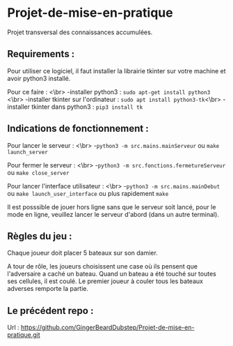 # Projet-de-mise-en-pratique

Projet transversal des connaissances accumulées.

## Requirements :

Pour utiliser ce logiciel, il faut installer la librairie tkinter sur votre machine et avoir python3 installé.

Pour ce faire : <\br>
	-installer python3 : ```sudo apt-get install python3 ```<\br>
	-installer tkinter sur l'ordinateur : ```sudo apt install python3-tk```<\br>
	-installer tkinter dans python3 : ```pip3 install tk```

## Indications de fonctionnement :

Pour lancer le serveur : <\br>
	-```python3 -m src.mains.mainServeur``` ou ```make launch_server```

Pour fermer le serveur : <\br>
	-```python3 -m src.fonctions.fermetureServeur``` ou ```make close_server``` 

Pour lancer l'interface utilisateur : <\br>
	-```python3 -m src.mains.mainDebut``` ou ```make launch_user_interface``` ou plus rapidement ```make```

Il est posssible de jouer hors ligne sans que le serveur soit lancé, pour le mode en ligne, veuillez lancer le serveur d'abord (dans un autre terminal).

## Règles du jeu :

Chaque joueur doit placer 5 bateaux sur son damier.

A tour de rôle, les joueurs choisissent une case où ils pensent que l'adversaire a caché un bateau. Quand un bateau a été touché sur toutes ses cellules, il est coulé. 
Le premier joueur à couler tous les bateaux adverses remporte la partie.

## Le précédent repo :

Url : https://github.com/GingerBeardDubstep/Projet-de-mise-en-pratique.git

